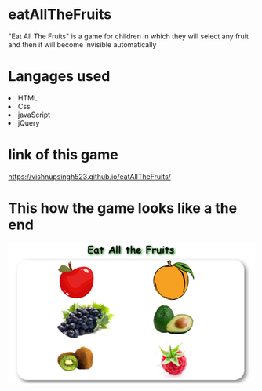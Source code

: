 # eatAllTheFruits
"Eat All The Fruits" is a game for children in which they will select any fruit and then it will become invisible automatically

# Langages used
<li> HTML
<li> Css
<li>javaScript
<li>jQuery

# link of this game
<a href="https://vishnupsingh523.github.io/eatAllTheFruits/">https://vishnupsingh523.github.io/eatAllTheFruits/<a>
# This how the game looks like a the end
<img src="images/eatAllTheFruits.png">

